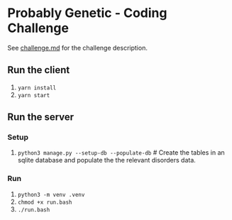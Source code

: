# Probably Genetic - Coding Challenge
See [challenge.md](challenge.md) for the challenge description.

## Run the client
1. `yarn install`
2. `yarn start`

## Run the server

### Setup
1. `python3 manage.py --setup-db --populate-db` # Create the tables in an sqlite database and populate the the relevant disorders data.

###  Run
1. `python3 -m venv .venv`
2. `chmod +x run.bash`
3. `./run.bash`